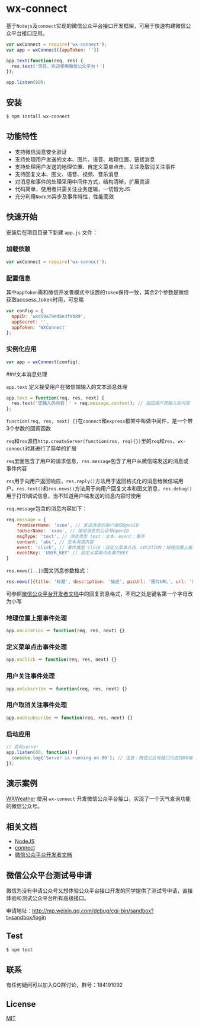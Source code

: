 # wx-connect

基于`Nodejs`及`connect`实现的微信公众平台接口开发框架，可用于快速构建微信公众平台接口应用。

```js
var wxConnect = require('wx-connect');
var app = wxConnect({appToken: ''})

app.text(function(req, res) {
  res.text('您好，欢迎使用微信公众平台！')
});

app.listen(80);
```

## 安装

```bash
$ npm install wx-connect
```

## 功能特性

 * 支持微信消息安全验证
 * 支持处理用户发送的文本、图片、语音、地理位置、链接消息
 * 支持处理用户发送的地理位置、自定义菜单点击、关注及取消关注事件
 * 支持回复文本、图文、语音、视频、音乐消息
 * 对消息和事件的处理采用中间件方式，结构清晰，扩展灵活
 * 代码简单，使用者只需关注业务逻辑，一切皆为JS
 * 充分利用`NodeJS`异步及事件特性，性能高效
  
## 快速开始

安装后在项目目录下新建 `app.js` 文件：

### 加载依赖

```js
var wxConnect = require('wx-connect');
```
### 配置信息

其中`appToken`需和微信开发者模式中设置的`token`保持一致，其余2个参数是微信获取accsess_token时用，可忽略

```js
var config = {
  appID: 'wxd59a79ed8e3fab89',
  appSecret: '',
  appToken: 'WXConnect'
};
```

### 实例化应用

```js
var app = wxConnect(config);
```

###文本消息处理

`app.text` 定义接受用户在微信端输入的文本消息处理

```js
app.text = function(req, res, next) {
  res.text('您输入的内容：' + req.message.content); // 返回用户其输入的内容
};
```

`function(req, res, next) {}`在`connect`和`express`框架中叫做中间件，是一个带3个参数的回调函数

`req`和`res`源自`http.createServer(function(res, req){})`里的`req`和`res`，`wx-connect`对其进行了简单的扩展

`req`里面包含了用户的请求信息，`res.message`包含了用户从微信端发送的消息或事件内容

`res`用于向用户返回响应，`res.reply()`方法用于返回格式化的消息给微信端用户，`res.text()`和`res.news()`方法用于向用户回复文本和图文消息，`res.debug()`用于打印调试信息，当不知道用户端发送的消息内容时使用

`req.message`包含的消息内容如下：

```js
req.message = {
	fromUserName: 'xxoo', // 发送消息的用户微信OpenID
	toUserName: 'xxoo', // 接受消息的公众号OpenID
	msgType: 'text', // 消息类型 text：文本，event：事件
	content: 'abc', // 文本消息内容
	event: 'click', // 事件类型 click：自定义菜单点击，LOCATION：地理位置上报，subscribe：关注，unsubscribe：取消关注
	eventKey: 'USER_KEY' // 自定义菜单点击事件KEY
}
```

`res.news([..])`图文消息参数格式：

```js
res.news([{title: '标题', description: '描述', picUrl: '图片URL', url: '跳转链接'}...])
```

可参照[微信公众平台开发者文档](http://mp.weixin.qq.com/wiki/14/89b871b5466b19b3efa4ada8e577d45e.html)中的回复消息格式，不同之处是键名第一个字母改为小写

### 地理位置上报事件处理

```js
app.onLocation ＝ function(req, res, next) {}
```

### 定义菜单点击事件处理

```js
app.onClick ＝ function(req, res, next) {}
```

### 用户关注事件处理

```js
app.onSubscribe ＝ function(req, res, next) {}
```

### 用户取消关注事件处理

```js
app.onUnsubscribe ＝ function(req, res, next) {}
```

### 启动应用

```js
// 启动server
app.listen(80, function() {
  console.log('Server is running on 80'); // 注意：微信公众号接口只支持80端口
});
```

## 演示案例

[WXWeather](https://github.com/xiatian/WXWeather) 使用 `wx-connect` 开发微信公众平台接口，实现了一个天气查询功能的微信公众号。

## 相关文档

* [NodeJS](http://www.nodejs.org/)
* [connect](https://github.com/senchalabs/connect)
* [微信公众平台开发者文档](http://mp.weixin.qq.com/wiki/home/index.html)

## 微信公众平台测试号申请

微信为没有申请公众号又想体验公众平台接口开发的同学提供了测试号申请，直接体验和测试公众平台所有高级接口。

申请地址：<http://mp.weixin.qq.com/debug/cgi-bin/sandbox?t=sandbox/login>

## Test

```bash
$ npm test
```

## 联系

有任何疑问可以加入QQ群讨论，群号：184191092

## License

[MIT](LICENSE)
